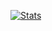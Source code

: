 [![Stats](https://github-readme-stats.vercel.app/api?username=inutwp&theme=buefy&show_icons=true&line_height=27)](https://github.com/inutwp/index)
